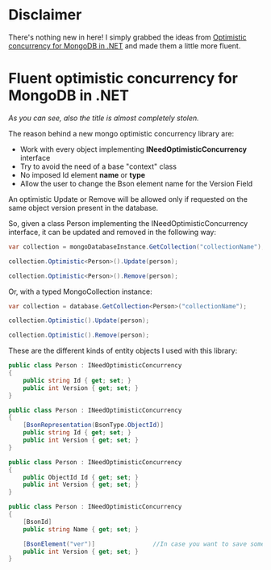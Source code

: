 Disclaimer
===================================================

There's nothing new in here! I simply grabbed the ideas from [Optimistic concurrency for MongoDB in .NET][id] and made them a little more fluent.

Fluent optimistic concurrency for MongoDB in .NET
===================================================

*As you can see, also the title is almost completely stolen.*

The reason behind a new mongo optimistic concurrency library are:

- Work with every object implementing **INeedOptimisticConcurrency** interface
- Try to avoid the need of a base "context" class
- No imposed Id element **name** or **type**
- Allow the user to change the Bson element name for the Version Field

An optimistic Update or Remove will be allowed only if requested on the same object version present in the database. 

So, given a class Person implementing the INeedOptimisticConcurrency interface, it can be updated and removed in the following way:

```C#
var collection = mongoDatabaseInstance.GetCollection("collectionName");

collection.Optimistic<Person>().Update(person);

collection.Optimistic<Person>().Remove(person);
```

Or, with a typed MongoCollection instance:

```C#
var collection = database.GetCollection<Person>("collectionName");

collection.Optimistic().Update(person);

collection.Optimistic().Remove(person);
```

These are the different kinds of entity objects I used with this library:

```C#
public class Person : INeedOptimisticConcurrency
{
    public string Id { get; set; }
    public int Version { get; set; }
}

public class Person : INeedOptimisticConcurrency
{
	[BsonRepresentation(BsonType.ObjectId)]
    public string Id { get; set; }
    public int Version { get; set; }
}

public class Person : INeedOptimisticConcurrency
{
    public ObjectId Id { get; set; }
    public int Version { get; set; }
}

public class Person : INeedOptimisticConcurrency
{
    [BsonId]
    public string Name { get; set; }

	[BsonElement("ver")]				//In case you want to save some space in your mongo database
    public int Version { get; set; }
}
```

[id]: https://github.com/mikeckennedy/optimistic_concurrency_mongodb_dotnet